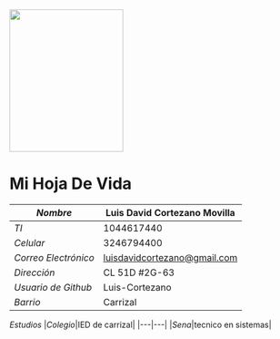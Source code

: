 <img src="https://user-images.githubusercontent.com/126481071/221581124-26d776d1-2588-418f-b457-454d6c5674a6.jpeg" width="200" height="250" />

# Mi Hoja De Vida
|*Nombre*|Luis David Cortezano Movilla|
|---|---|
|*TI*|1044617440|
| *Celular*|3246794400|
| *Correo Electrónico* |luisdavidcortezano@gmail.com|
|*Dirección*|CL 51D #2G-63|
|*Usuario de Github*|Luis-Cortezano|
|*Barrio*|Carrizal|

*Estudios*
|*Colegio*|IED de carrizal|
|---|---|
|*Sena*|tecnico en sistemas|